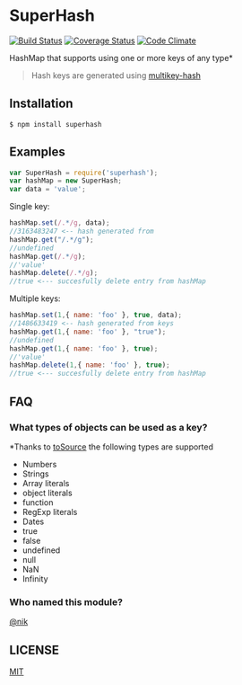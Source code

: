 SuperHash
========

[![Build Status](https://travis-ci.org/esco/superhash.svg?branch=master)](https://travis-ci.org/esco/superhash) [![Coverage Status](https://coveralls.io/repos/esco/superhash/badge.png)](https://coveralls.io/r/esco/superhash) [![Code Climate](https://codeclimate.com/github/esco/superhash/badges/gpa.svg)](https://codeclimate.com/github/esco/superhash)

HashMap that supports using one or more keys of any type*

>Hash keys are generated using [multikey-hash](https://github.com/esco/multikey-hash)

## Installation

```
$ npm install superhash
```

## Examples

```js
var SuperHash = require('superhash');
var hashMap = new SuperHash;
var data = 'value';
```

Single key:
```js
hashMap.set(/.*/g, data);
//3163483247 <-- hash generated from
hashMap.get("/.*/g");
//undefined
hashMap.get(/.*/g);
//'value'
hashMap.delete(/.*/g);
//true <--- succesfully delete entry from hashMap
```

Multiple keys:
```js
hashMap.set(1,{ name: 'foo' }, true, data);
//1486633419 <-- hash generated from keys
hashMap.get(1,{ name: 'foo' }, "true");
//undefined
hashMap.get(1,{ name: 'foo' }, true);
//'value'
hashMap.delete(1,{ name: 'foo' }, true);
//true <--- succesfully delete entry from hashMap
```

## FAQ

### What types of objects can be used as a key?

*Thanks to [toSource](https://github.com/marcello3d/node-tosource) the following types are supported

* Numbers
* Strings
* Array literals
* object literals
* function
* RegExp literals
* Dates
* true
* false
* undefined
* null
* NaN
* Infinity

### Who named this module?
[@nik](http://github.com/nik)

## LICENSE
[MIT][license-url]

[license-url]: LICENSE